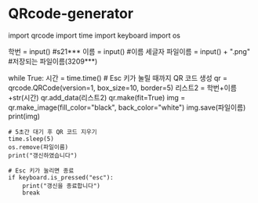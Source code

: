 # QRcode-generator
import qrcode
import time
import keyboard
import os


학번 = input() #s21***
이름 = input() #이름 세글자
파일이름 = input() + ".png" #저장되는 파일이름(3209***)

while True:
    시간 = time.time()
    # Esc 키가 눌릴 때까지 QR 코드 생성
    qr = qrcode.QRCode(version=1, box_size=10, border=5)
    리스트2 = 학번+이름+str(시간)
    qr.add_data(리스트2)
    qr.make(fit=True)
    img = qr.make_image(fill_color="black", back_color="white")
    img.save(파일이름)
    print(img)

    # 5초간 대기 후 QR 코드 지우기
    time.sleep(5)
    os.remove(파일이름)
    print("갱신하였습니다")

    # Esc 키가 눌리면 종료
    if keyboard.is_pressed("esc"):
        print("갱신을 종료합니다")
        break
